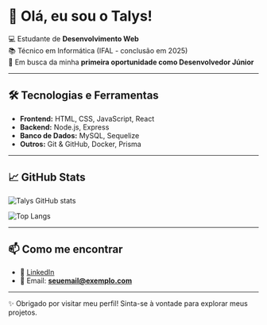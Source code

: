 # 👋 Olá, eu sou o Talys!

💻 Estudante de **Desenvolvimento Web**  
📚 Técnico em Informática (IFAL - conclusão em 2025)  
🚀 Em busca da minha **primeira oportunidade como Desenvolvedor Júnior**

---

## 🛠️ Tecnologias e Ferramentas
- **Frontend:** HTML, CSS, JavaScript, React  
- **Backend:** Node.js, Express  
- **Banco de Dados:** MySQL, Sequelize  
- **Outros:** Git & GitHub, Docker, Prisma

---

## 📈 GitHub Stats
![Talys GitHub stats](https://github-readme-stats.vercel.app/api?username=SeuUserAqui&show_icons=true&theme=radical)

![Top Langs](https://github-readme-stats.vercel.app/api/top-langs/?username=SeuUserAqui&layout=compact&theme=radical)

---

## 📫 Como me encontrar
- 💼 [LinkedIn](https://www.linkedin.com/in/seu-link-aqui)  
- 📧 Email: **seuemail@exemplo.com**

---

✨ Obrigado por visitar meu perfil! Sinta-se à vontade para explorar meus projetos.  
